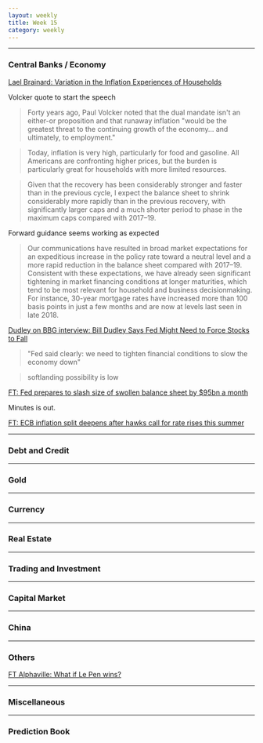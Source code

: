 ```yaml
---
layout: weekly
title: Week 15
category: weekly
---
```


---
### Central Banks / Economy

[Lael Brainard: Variation in the Inflation Experiences of Households](
https://www.federalreserve.gov/newsevents/speech/brainard20220405a.htm)

Volcker quote to start the speech

> Forty years ago, Paul Volcker noted that the dual mandate isn't an either-or
> proposition and that runaway inflation "would be the greatest threat to the
> continuing growth of the economy… and ultimately, to employment."

> Today, inflation is very high, particularly for food and gasoline. All
> Americans are confronting higher prices, but the burden is particularly great
> for households with more limited resources. 

> Given that the recovery has been considerably stronger and faster than in the
> previous cycle, I expect the balance sheet to shrink considerably more
> rapidly than in the previous recovery, with significantly larger caps and a
> much shorter period to phase in the maximum caps compared with 2017–19. 

Forward guidance seems working as expected

> Our communications have resulted in broad market expectations for an
> expeditious increase in the policy rate toward a neutral level and a more
> rapid reduction in the balance sheet compared with 2017–19. Consistent with
> these expectations, we have already seen significant tightening in market
> financing conditions at longer maturities, which tend to be most relevant for
> household and business decisionmaking. For instance, 30-year mortgage rates
> have increased more than 100 basis points in just a few months and are now at
> levels last seen in late 2018.

[Dudley on BBG interview: Bill Dudley Says Fed Might Need to Force Stocks to Fall](
https://www.bloomberg.com/news/videos/2022-04-06/dudley-says-fed-might-need-to-force-stocks-to-fall-video)

> "Fed said clearly: we need to tighten financial conditions to slow the economy down"

> softlanding possibility is low

[FT: Fed prepares to slash size of swollen balance sheet by $95bn a month](
https://www.ft.com/content/1daa9396-8103-4d6d-bf58-cff32edd9622)

Minutes is out.

[FT: ECB inflation split deepens after hawks call for rate rises this summer](
https://www.ft.com/content/9f99d53a-d4ad-4762-990e-483152677917)


---
### Debt and Credit

---
### Gold

---
### Currency

---
### Real Estate

---
### Trading and Investment

---
### Capital Market

---
### China

---
### Others

[FT Alphaville: What if Le Pen wins?](
https://www.ft.com/content/48098ceb-e019-4ff1-b684-381fff76b8d7)

---
### Miscellaneous

---
### Prediction Book
